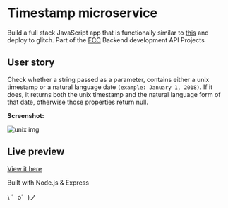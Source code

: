 Timestamp microservice
=========================
Build a full stack JavaScript app that is functionally similar to [this](https://timestamp-ms.herokuapp.com/) and deploy to glitch.
Part of the [FCC](https://www.freecodecamp.org) Backend development API Projects

User story
------------

Check whether a string passed as a parameter, contains either a unix timestamp or a natural language date `(example: January 1, 2018)`.
If it does, it returns both the unix timestamp and the natural language form of that date, otherwise those properties return null.

**Screenshot:**

![unix img](https://user-images.githubusercontent.com/14879253/34736495-04825eee-f56b-11e7-8933-1c80a6b8ce32.jpg)


Live preview
------------
[View it here](https://stamp.glitch.me/)


Built with Node.js & Express


\ ゜o゜)ノ
